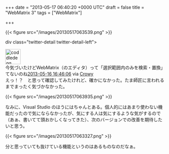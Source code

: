
+++
date = "2013-05-17 06:40:20 +0000 UTC"
draft = false
title = "WebMatrix 3"
tags = ["WebMatrix"]

+++


{{< figure src="/images/20130517063539.png"  >}}

div class="twitter-detail twitter-detail-left"><div class="twitter-detail-user"><a class="twitter-user-screen-name" href="http://twitter.com/coddledegg"><img src="http://a0.twimg.com/profile_images/924030448/hanjuku_normal.jpg" alt="coddledegg" height="48" width="48"/></a></div><div class="twitter-detail-tweet">      今気づいたけどWebMatrix（のエディタ）って「選択範囲内のみを検索・置換」てないのね<a href="http://twitter.com/coddledegg/status/334937789508501505" class="twitter-detail-info-permalink"><span class="twitter-detail-info-date">2013-05-16</span> <span class="twitter-detail-info-time">16:46:06</span></a> <span class="twitter-detail-info-source">via <a href="http://www.crowy.net/" rel="nofollow">Crowy</a></span></div></div>えっ！？　と思って確認してみたけれど、確かになかった。たま師匠に言われるまでまったく気づかなかった。

{{< figure src="/images/20130517063935.png"  >}}

なみに、Visual Studio のほうにはちゃんとある。個人的にはあまり使わない機能だったので気にならなかったが、気にする人は気にするような気がするので（あぁ、書いてて頭おかしくなってきた）、次のバージョンでの改善を期待したいと思う。

{{< figure src="/images/20130517063327.png"  >}}

分と思っていても抜けている機能というのはあるものなのだなぁ。


